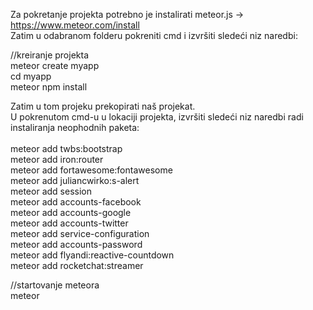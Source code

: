 Za pokretanje projekta potrebno je instalirati meteor.js -> https://www.meteor.com/install <br/>
Zatim u odabranom folderu pokreniti cmd i izvršiti sledeći niz naredbi:<br/>

//kreiranje projekta<br/>
meteor create myapp<br/>
cd myapp<br/>
meteor npm install<br/>

Zatim u tom projeku prekopirati naš projekat.<br/>
U pokrenutom cmd-u u lokaciji projekta, izvršiti sledeći niz naredbi radi instaliranja neophodnih paketa:<br/><br/>
meteor add twbs:bootstrap<br/>
meteor add iron:router<br/>
meteor add fortawesome:fontawesome<br/>
meteor add juliancwirko:s-alert<br/>
meteor add session<br/>
meteor add accounts-facebook<br/>
meteor add accounts-google<br/>
meteor add accounts-twitter<br/>
meteor add service-configuration<br/>
meteor add accounts-password<br/>
meteor add flyandi:reactive-countdown<br/>
meteor add rocketchat:streamer<br/>


//startovanje meteora<br/>
meteor<br/><br/>
